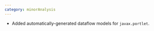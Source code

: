 ```yaml
---
category: minorAnalysis
---
```

* Added automatically-generated dataflow models for `javax.portlet`.
